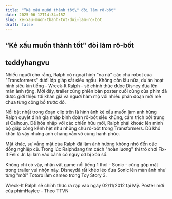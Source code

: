 ```yaml
---
title: "“Kẻ xấu muốn thành tốt\" đòi làm rô-bốt"
date: 2025-06-12T14:34:15Z
slug: ke-xau-muon-thanh-tot-doi-lam-ro-bot
draft: false
---
```


## “Kẻ xấu muốn thành tốt" đòi làm rô-bốt

## teddyhangvu

Nhiều người cho rằng, Ralph có ngoại hình "na ná" các chú robot của "Transformers" dưới lớp giáp sắt siêu ngầu.
Không còn lâu nữa, dự án hoạt hình siêu kín tiếng - Wreck-It Ralph - sẽ chính thức được Disney đưa lên màn ảnh rộng. Mới đây, trailer cùng phiên bản poster cuối cùng của phim đã được giới thiệu tới khán giả và người hâm mộ với nhiều phân đoạn mới mẻ chưa từng công bố trước đó.
 

 
Nổi bật nhất trong đoạn clip trên là hình ảnh kẻ xấu muốn làm anh hùng Ralph quyết định gia nhập binh đoàn rô-bốt siêu khủng, cầm trịch bởi trung sĩ Calhoun. Để hòa nhập với các chiến hữu mới, Ralph phải khoác lên mình bộ giáp cồng kềnh hệt như những chú rô-bốt trong Transformers. Dù khó khăn là vậy nhưng anh chàng vẫn vô cùng hạnh phúc.
 
Mặt khác, sự vắng mặt của Ralph đã làm ảnh hưởng không nhỏ đến các đồng nghiệp cũ. Trong lúc Ralphđang tìm cách "hoàn lương" thì trò chơi Fix-It Felix Jr. lại lâm vào cảnh có nguy cơ bị xóa sổ.
 
Không chỉ có vậy, nhân vật game nổi tiếng 1 thời - Sonic - cũng góp mặt trong trailer vui nhộn này. Disneyđã rất khéo léo đưa Sonic lên màn ảnh như từng "mời" Totoro làm cameo trong Toy Story 3.
 
Wreck-It Ralph sẽ chính thức ra rạp vào ngày 02/11/2012 tại Mỹ.
 Poster mới của phimHaylee - Theo TTVN